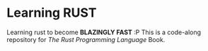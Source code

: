 # Learning RUST
Learning rust to become **BLAZINGLY FAST** :P 
This is a code-along repository for *The Rust Programming Language* Book.